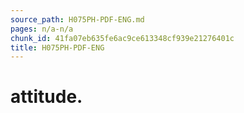 ```yaml
---
source_path: H075PH-PDF-ENG.md
pages: n/a-n/a
chunk_id: 41fa07eb635fe6ac9ce613348cf939e21276401c
title: H075PH-PDF-ENG
---
```

# attitude.
